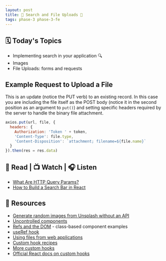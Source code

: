 ```yaml
---
layout: post
title: 🦊 Search and File Uploads 🦊
tags: phase-3 phase-3-fe
---
```


## 🗓️ Today's Topics

- Implementing search in your application 🔍
- Images
- File Uploads: forms and requests

## Example Request to Upload a File

This is an update (notice the PUT verb) to an existing record. In this case you are including the file itself as the POST body (notice it in the second position as an argument to `put()`) and setting specific headers required by the server to handle the binary file attachment.

```js
axios.put(url, file, {
  headers: {
    Authorization: 'Token ' + token,
    'Content-Type': file.type,
    'Content-Disposition': `attachment; filename=${file.name}`
  }
}).then(res = res.data)
```

## 📖 Read | 📺 Watch | 🎧 Listen

- [What Are HTTP Query Params?](https://www.youtube.com/watch?v=iH5TMSB_aDo)
- [How to Build a Search Bar in React](https://www.emgoto.com/react-search-bar/)

## 🔖 Resources

- [Generate random images from Unsplash without an API](https://awik.io/generate-random-images-unsplash-without-using-api/)
- [Uncontrolled components](https://reactjs.org/docs/uncontrolled-components.html)
- [Refs and the DOM](https://reactjs.org/docs/refs-and-the-dom.html) - class-based component examples
- [useRef hook](https://reactjs.org/docs/hooks-reference.html#useref)
- [Using files from web applications](https://developer.mozilla.org/en-US/docs/Web/API/File/Using_files_from_web_applications)
- [Custom hook recipes](https://usehooks.com/)
- [More custom hooks](https://github.com/streamich/react-use)
- [Official React docs on custom hooks](https://reactjs.org/docs/hooks-custom.html)
